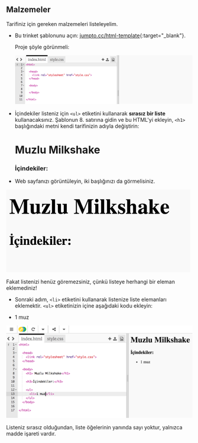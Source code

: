 ## Malzemeler

Tarifiniz için gereken malzemeleri listeleyelim.

+ Bu trinket şablonunu açın: [jumpto.cc/html-template](http://jumpto.cc/html-template){:target="_blank"}.
    
    Proje şöyle görünmeli:
    
    ![ekran görüntüsü](images/recipe-starter.png)

+ İçindekiler listeniz için `<ul>` etiketini kullanarak **sırasız bir liste** kullanacaksınız. Şablonun 8. satırına gidin ve bu HTML'yi ekleyin, `<h1>` başlığındaki metni kendi tarifinizin adıyla değiştirin:

    <h1>Muzlu Milkshake</h1>
    
    <h3>İçindekiler:</h3>
    
    <ul>
    
    </ul>
    

+ Web sayfanızı görüntüleyin, iki başlığınızı da görmelisiniz.

![ekran görüntüsü](images/recipe-headings.png)

Fakat listenizi henüz göremezsiniz, çünkü listeye herhangi bir eleman eklemediniz!

+ Sonraki adım, `<li>` etiketini kullanarak listenize liste elemanları eklemektir. `<ul>` etiketinizin içine aşağıdaki kodu ekleyin:

    <li>1 muz</li>
    

![ekran görüntüsü](images/recipe-ul.png)

Listeniz sırasız olduğundan, liste öğelerinin yanında sayı yoktur, yalnızca madde işareti vardır.